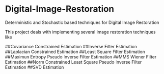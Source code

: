 # Digital-Image-Restoration
Deterministic and Stochastic based techniques for Digital Image Restoration


This project deals with implementing several image restoration techniques like

##Covariance Constrained Estimation
##Inverse Filter Estimation
##Laplacian Constrained Estimation
##Least Square Filter Estimation
##Maximun Entropy Pseudo Inverse Filter Estimation
##MMS Wiener Filter Estimation
##Norm Constrained Least Square Pseudo Inverse Filter Estimation
##SVD Estimation
